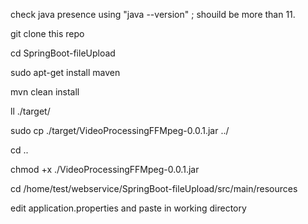 check java presence using "java --version" ; shouild be more than 11.

git clone this repo

cd SpringBoot-fileUpload

sudo apt-get install maven

mvn clean install

ll ./target/

sudo cp ./target/VideoProcessingFFMpeg-0.0.1.jar ../

cd ..

chmod +x ./VideoProcessingFFMpeg-0.0.1.jar

cd /home/test/webservice/SpringBoot-fileUpload/src/main/resources

edit application.properties and paste in working directory

